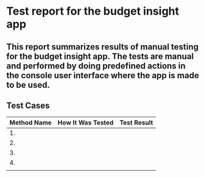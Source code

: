 # Test report for the budget insight app

## This report summarizes results of manual testing for the budget insight app. The tests are manual and performed by doing predefined actions in the console user interface where the app is made to be used. 

## Test Cases

| Method Name                  | How It Was Tested                                 | Test Result                         |
|------------------------------|---------------------------------------------------|-------------------------------------|
| 1.                               |                                                  |                                     | 
|2.                               |                                                    |                                     |
| 3.                              |                                                 |                                   | 
| 4.                           |                                                |                                     |
|                              |                                             |                                    |